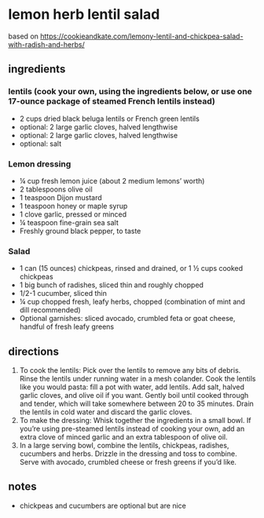 # lemon herb lentil salad
based on https://cookieandkate.com/lemony-lentil-and-chickpea-salad-with-radish-and-herbs/

## ingredients

### lentils (cook your own, using the ingredients below, or use one 17-ounce package of steamed French lentils instead)
- 2 cups dried black beluga lentils or French green lentils
- optional: 2 large garlic cloves, halved lengthwise
- optional: 2 large garlic cloves, halved lengthwise
- optional: salt

### Lemon dressing
- ¼ cup fresh lemon juice (about 2 medium lemons’ worth)
- 2 tablespoons olive oil
- 1 teaspoon Dijon mustard
- 1 teaspoon honey or maple syrup
- 1 clove garlic, pressed or minced
- ¼ teaspoon fine-grain sea salt
- Freshly ground black pepper, to taste

### Salad
- 1 can (15 ounces) chickpeas, rinsed and drained, or 1 ½ cups cooked chickpeas
- 1 big bunch of radishes, sliced thin and roughly chopped
- 1/2-1 cucumber, sliced thin
- ¼ cup chopped fresh, leafy herbs, chopped (combination of mint and dill recommended)
- Optional garnishes: sliced avocado, crumbled feta or goat cheese, handful of fresh leafy greens

## directions
1. To cook the lentils: Pick over the lentils to remove any bits of debris. Rinse the lentils under running water in a mesh colander. Cook the lentils like you would pasta: fill a pot with water, add lentils. Add salt, halved garlic cloves, and olive oil if you want. Gently boil until cooked through and tender, which will take somewhere between 20 to 35 minutes. Drain the lentils in cold water and discard the garlic cloves.
1. To make the dressing: Whisk together the ingredients in a small bowl. If you’re using pre-steamed lentils instead of cooking your own, add an extra clove of minced garlic and an extra tablespoon of olive oil.
1. In a large serving bowl, combine the lentils, chickpeas, radishes, cucumbers and herbs. Drizzle in the dressing and toss to combine. Serve with avocado, crumbled cheese or fresh greens if you’d like.

## notes
- chickpeas and cucumbers are optional but are nice
